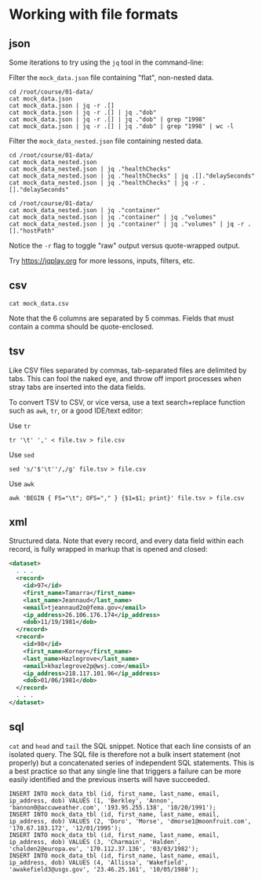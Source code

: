 # Working with file formats

## json

Some iterations to try using the `jq` tool in the command-line:

Filter the `mock_data.json` file containing "flat", non-nested data.
```
cd /root/course/01-data/
cat mock_data.json
cat mock_data.json | jq -r .[]
cat mock_data.json | jq -r .[] | jq ."dob"
cat mock_data.json | jq -r .[] | jq ."dob" | grep "1998"
cat mock_data.json | jq -r .[] | jq ."dob" | grep "1998" | wc -l
```

Filter the `mock_data_nested.json` file containing nested data.
```
cd /root/course/01-data/
cat mock_data_nested.json
cat mock_data_nested.json | jq ."healthChecks"
cat mock_data_nested.json | jq ."healthChecks" | jq .[]."delaySeconds"
cat mock_data_nested.json | jq ."healthChecks" | jq -r .[]."delaySeconds"
```

```
cd /root/course/01-data/
cat mock_data_nested.json | jq ."container"
cat mock_data_nested.json | jq ."container" | jq ."volumes"
cat mock_data_nested.json | jq ."container" | jq ."volumes" | jq -r .[]."hostPath"
```

Notice the `-r` flag to toggle "raw" output versus quote-wrapped output.

Try https://jqplay.org for more lessons, inputs, filters, etc.

## csv

```
cat mock_data.csv
```

Note that the 6 columns are separated by 5 commas. Fields that must contain a comma should be quote-enclosed.

## tsv

Like CSV files separated by commas, tab-separated files are delimited by tabs. This can fool the naked eye, and throw off import
processes when stray tabs are inserted into the data fields.

To convert TSV to CSV, or vice versa, use a text search+replace function such as `awk`, `tr`, or a good IDE/text editor:

Use `tr`
```
tr '\t' ',' < file.tsv > file.csv
```

Use `sed`
```
sed 's/'$'\t''/,/g' file.tsv > file.csv
```

Use `awk`
```
awk 'BEGIN { FS="\t"; OFS="," } {$1=$1; print}' file.tsv > file.csv
```

## xml

Structured data. Note that every record, and every data field within each record, is fully wrapped in markup that is opened and closed:

```xml
<dataset>
  . . .
  <record>
    <id>97</id>
    <first_name>Tamarra</first_name>
    <last_name>Jeannaud</last_name>
    <email>tjeannaud2o@fema.gov</email>
    <ip_address>26.106.176.174</ip_address>
    <dob>11/19/1981</dob>
  </record>
  <record>
    <id>98</id>
    <first_name>Korney</first_name>
    <last_name>Hazlegrove</last_name>
    <email>khazlegrove2p@wsj.com</email>
    <ip_address>218.117.101.96</ip_address>
    <dob>01/06/1981</dob>
  </record>
  . . .
</dataset>
```

## sql

`cat` and `head` and `tail` the SQL snippet. Notice that each line consists of an isolated query.
The SQL file is therefore not a bulk insert statement (not properly) but a concatenated series of independent
SQL statements. This is a best practice so that any single line that triggers a failure can be more
easily identified and the previous inserts will have succeeded.

```
INSERT INTO mock_data_tbl (id, first_name, last_name, email, ip_address, dob) VALUES (1, 'Berkley', 'Annon', 'bannon0@accuweather.com', '193.95.255.138', '10/20/1991');
INSERT INTO mock_data_tbl (id, first_name, last_name, email, ip_address, dob) VALUES (2, 'Doro', 'Morse', 'dmorse1@moonfruit.com', '170.67.183.172', '12/01/1995');
INSERT INTO mock_data_tbl (id, first_name, last_name, email, ip_address, dob) VALUES (3, 'Charmain', 'Halden', 'chalden2@europa.eu', '170.112.37.136', '03/03/1982');
INSERT INTO mock_data_tbl (id, first_name, last_name, email, ip_address, dob) VALUES (4, 'Allissa', 'Wakefield', 'awakefield3@usgs.gov', '23.46.25.161', '10/05/1988');
```
